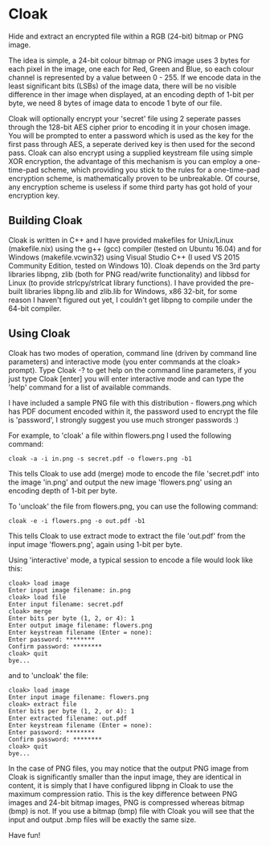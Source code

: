 # Cloak
Hide and extract an encrypted file within a RGB (24-bit) bitmap or PNG image. 

The idea is simple, a 24-bit colour bitmap or PNG image uses 3 bytes for each pixel in the image, one each for Red, Green and Blue, so each colour channel is represented by a value between 0 - 255. If we encode data in the least significant bits (LSBs) of the image data, there will be no visible difference in ther image when displayed, at an encoding depth of 1-bit per byte, we need 8 bytes of image data to encode 1 byte of our file.

Cloak will optionally encrypt your 'secret' file using 2 seperate passes through the 128-bit AES cipher prior to encoding it in your chosen image. You will be prompted to enter a password which is used as the key for the first pass through AES, a seperate derived key is then used for the second pass. Cloak can also encrypt using a supplied keystream file using simple XOR encryption, the advantage of this mechanism is you can employ a one-time-pad scheme, which providing you stick to the rules for a one-time-pad encryption scheme, is mathematically proven to be unbreakable. Of course, any encryption scheme is useless if some third party has got hold of your encryption key.

Building Cloak
--------------
Cloak is written in C++ and I have provided makefiles for Unix/Linux (makefile.nix) using the g++ (gcc) compiler (tested on Ubuntu 16.04) and for Windows (makefile.vcwin32) using Visual Studio C++ (I used VS 2015 Community Edition, tested on Windows 10). Cloak depends on the 3rd party libraries libpng, zlib (both for PNG read/write functionality) and libbsd for Linux (to provide strlcpy/strlcat library functions). I have provided the pre-built libraries libpng.lib and zlib.lib for Windows, x86 32-bit, for some reason I haven't figured out yet, I couldn't get libpng to compile under the 64-bit compiler.

Using Cloak
-----------
Cloak has two modes of operation, command line (driven by command line parameters) and interactive mode (you enter commands at the cloak> prompt). Type Cloak -? to get help on the command line parameters, if you just type Cloak [enter] you will enter interactive mode and can type the 'help' command for a list of available commands.

I have included a sample PNG file with this distribution - flowers.png which has PDF document encoded within it, the password used to encrypt the file is 'password', I strongly suggest you use much stronger passwords :)

For example, to 'cloak' a file within flowers.png I used the following command:

    cloak -a -i in.png -s secret.pdf -o flowers.png -b1
    
This tells Cloak to use add (merge) mode to encode the file 'secret.pdf' into the image 'in.png' and output the new image 'flowers.png' using an encoding depth of 1-bit per byte.

To 'uncloak' the file from flowers.png, you can use the following command:

    cloak -e -i flowers.png -o out.pdf -b1
    
This tells Cloak to use extract mode to extract the file 'out.pdf' from the input image 'flowers.png', again using 1-bit per byte.

Using 'interactive' mode, a typical session to encode a file would look like this:

    cloak> load image
    Enter input image filename: in.png
    cloak> load file
    Enter input filename: secret.pdf
    cloak> merge
    Enter bits per byte (1, 2, or 4): 1
    Enter output image filename: flowers.png
    Enter keystream filename (Enter = none): 
    Enter password: ********
    Confirm password: ********
    cloak> quit
    bye...

and to 'uncloak' the file:

    cloak> load image 
    Enter input image filename: flowers.png
    cloak> extract file
    Enter bits per byte (1, 2, or 4): 1
    Enter extracted filename: out.pdf
    Enter keystream filename (Enter = none): 
    Enter password: ********
    Confirm password: ********
    cloak> quit
    bye...

In the case of PNG files, you may notice that the output PNG image from Cloak is significantly smaller than the input image, they are identical in content, it is simply that I have configured libpng in Cloak to use the maximum compression ratio. This is the key difference between PNG images and 24-bit bitmap images, PNG is compressed whereas bitmap (bmp) is not. If you use a bitmap (bmp) file with Cloak you will see that the input and output .bmp files will be exactly the same size.

Have fun!
